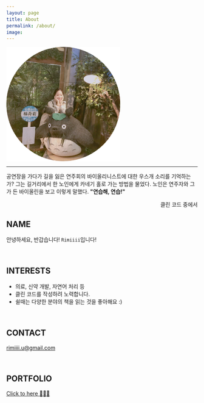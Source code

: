 ```yaml
---
layout: page
title: About
permalink: /about/
image:
---
```


<img src="/assets/img/profile_cropped.png" width="300px" align="center">

***
공연장을 가다가 길을 잃은 연주회의 바이올리니스트에 대한 우스개 소리를 기억하는가? 그는 길거리에서 한 노인에게 카네기 홀로 가는 방법을 물었다. 노인은 연주자와 그가 든 바이올린을 보고 이렇게 말했다. **"연습해, 연습!"**<br>
<div style="text-align: right"> 클린 코드 중에서 </div>

## NAME

안녕하세요, 반갑습니다! `Rimiiii`입니다!

<br>

## INTERESTS

- 의료, 신약 개발, 자연어 처리 등
- 클린 코드를 작성하려 노력합니다.
- 쉴때는 다양한 분야의 책을 읽는 것을 좋아해요 :)

<br>

## CONTACT

rimiiii.u@gmail.com

<br>

## PORTFOLIO
[Click to here 👩🏻‍💻](https://rimiiii.notion.site/Rimiiii-AI-Research-Engineer-72e6adcb5151438da7f5771e3ed74e65)